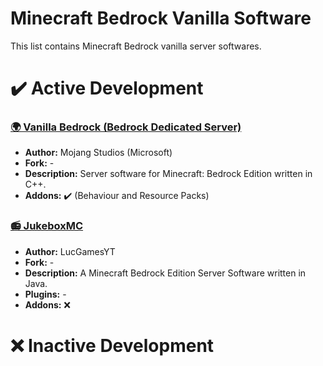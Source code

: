 # Minecraft Bedrock Vanilla Software
This list contains Minecraft Bedrock vanilla server softwares.

# ✔️ Active Development
### [🌍 Vanilla Bedrock (Bedrock Dedicated Server)](https://www.minecraft.net/en-us/download/server/bedrock)
- **Author:** Mojang Studios (Microsoft)
- **Fork:** -
- **Description:** Server software for Minecraft: Bedrock Edition written in C++.
- **Addons:** ✔️ (Behaviour and Resource Packs)

### [📻 JukeboxMC](https://github.com/LucGamesYT/JukeboxMC)
- **Author:** LucGamesYT
- **Fork:** -
- **Description:** A Minecraft Bedrock Edition Server Software written in Java.
- **Plugins:** -
- **Addons:** ❌

# ❌ Inactive Development
